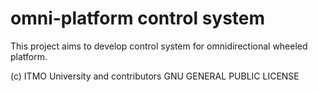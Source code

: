 # omni-platform control system
This project aims to develop control system for omnidirectional wheeled platform. 

(c) ITMO University and contributors
GNU GENERAL PUBLIC LICENSE
